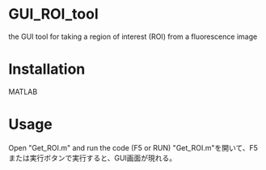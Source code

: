 # GUI_ROI_tool
the GUI tool for taking a region of interest (ROI) from a fluorescence image

# Installation
MATLAB

# Usage
Open "Get_ROI.m" and run the code (F5 or RUN)
"Get_ROI.m"を開いて、F5または実行ボタンで実行すると、GUI画面が現れる。
